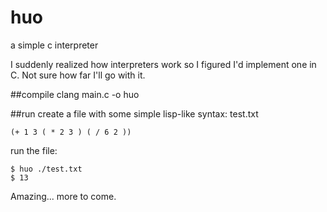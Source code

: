 # huo
a simple c interpreter

I suddenly realized how interpreters work so I figured I'd implement one in C. Not sure how far I'll go with it.

##compile
clang main.c -o huo

##run
create a file with some simple lisp-like syntax:
test.txt
```code
(+ 1 3 ( * 2 3 ) ( / 6 2 ))
```

run the file:
```shell
$ huo ./test.txt
$ 13
```

Amazing... more to come.
